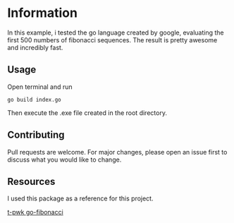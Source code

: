 # Information

In this example, i tested the go language created by google, evaluating the first 500 numbers of fibonacci sequences. The result is pretty awesome and incredibly fast.

## Usage

Open terminal and run 

```
go build index.go
```

Then execute the .exe file created in the root directory.


## Contributing
Pull requests are welcome. For major changes, please open an issue first to discuss what you would like to change.

## Resources

I used this package as a reference for this project. 

[t-pwk go-fibonacci](https://github.com/t-pwk/go-fibonacci)
